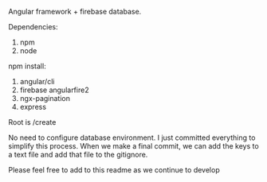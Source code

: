 Angular framework + firebase database.


Dependencies:
1. npm
2. node


npm install:
1. angular/cli
2. firebase angularfire2
3. ngx-pagination
4. express


Root is /create

No need to configure database environment. I just committed everything to simplify this process. When we make a final commit, we can add the keys to a text file and add that file to the gitignore.

Please feel free to add to this readme as we continue to develop
